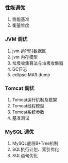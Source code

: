 
### 性能调优
1.	性能基准
2.	衡量维度



### JVM 调优
1.	jvm 运行时数据区
2.	jvm 内存模型
3.	垃圾收集算法与垃圾收集器
4.	GC日志
5.	eclipse MAR dump

### Tomcat 调优
1.	Tomcat运行机制及框架
2.	Tomcat线程模型
3.	Tomcat系统参数
4.	基准测试

### MySQL 调优

1.	MySQL底层B+Tree机制
2.	SQL执行计划、索引优化
3.	SQL语句优化